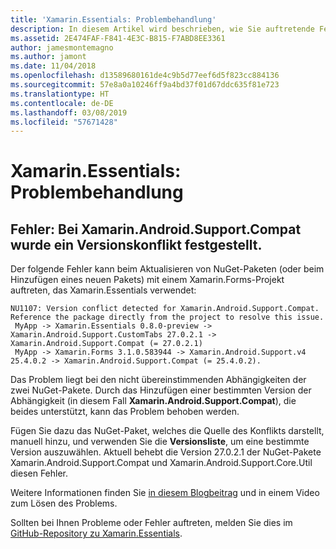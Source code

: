 ```yaml
---
title: 'Xamarin.Essentials: Problembehandlung'
description: In diesem Artikel wird beschrieben, wie Sie auftretende Fehler beim Entwickeln mit der Xamarin.Essentials-Bibliothek beheben.
ms.assetid: 2E474FAF-F841-4E3C-B815-F7ABD8EE3361
author: jamesmontemagno
ms.author: jamont
ms.date: 11/04/2018
ms.openlocfilehash: d13589680161de4c9b5d77eef6d5f823cc884136
ms.sourcegitcommit: 57e8a0a10246ff9a4bd37f01d67ddc635f81e723
ms.translationtype: HT
ms.contentlocale: de-DE
ms.lasthandoff: 03/08/2019
ms.locfileid: "57671428"
---
```

# <a name="xamarinessentials-troubleshooting"></a>Xamarin.Essentials: Problembehandlung

## <a name="error-version-conflict-detected-for-xamarinandroidsupportcompat"></a>Fehler: Bei Xamarin.Android.Support.Compat wurde ein Versionskonflikt festgestellt.

Der folgende Fehler kann beim Aktualisieren von NuGet-Paketen (oder beim Hinzufügen eines neuen Pakets) mit einem Xamarin.Forms-Projekt auftreten, das Xamarin.Essentials verwendet:

```error
NU1107: Version conflict detected for Xamarin.Android.Support.Compat. Reference the package directly from the project to resolve this issue. 
 MyApp -> Xamarin.Essentials 0.8.0-preview -> Xamarin.Android.Support.CustomTabs 27.0.2.1 -> Xamarin.Android.Support.Compat (= 27.0.2.1) 
 MyApp -> Xamarin.Forms 3.1.0.583944 -> Xamarin.Android.Support.v4 25.4.0.2 -> Xamarin.Android.Support.Compat (= 25.4.0.2).
```

Das Problem liegt bei den nicht übereinstimmenden Abhängigkeiten der zwei NuGet-Pakete. Durch das Hinzufügen einer bestimmten Version der Abhängigkeit (in diesem Fall **Xamarin.Android.Support.Compat**), die beides unterstützt, kann das Problem behoben werden.

Fügen Sie dazu das NuGet-Paket, welches die Quelle des Konflikts darstellt, manuell hinzu, und verwenden Sie die **Versionsliste**, um eine bestimmte Version auszuwählen. Aktuell behebt die Version 27.0.2.1 der NuGet-Pakete Xamarin.Android.Support.Compat und Xamarin.Android.Support.Core.Util diesen Fehler.

Weitere Informationen finden Sie [in diesem Blogbeitrag](https://redth.codes/how-to-fix-the-dreaded-version-conflict-nuget-error-in-your-xamarin-android-projects/) und in einem Video zum Lösen des Problems.

Sollten bei Ihnen Probleme oder Fehler auftreten, melden Sie dies im [GitHub-Repository zu Xamarin.Essentials](https://github.com/xamarin/Essentials).
